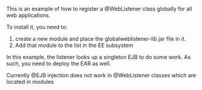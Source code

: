 This is an example of how to register a @WebListener class globally for all web applications.

To install it, you need to:
1) create a new module and place the globalweblistener-lib.jar file in it.
2) Add that module to the <global-modules> list in the EE subsystem

In this example, the listener looks up a singleton EJB to do some work.
As such, you need to deploy the EAR as well.

Currently @EJB injection does not work in @WebListener classes which are
located in modules
